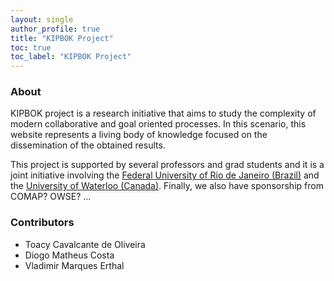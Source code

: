 ```yaml
---
layout: single
author_profile: true
title: "KIPBOK Project"
toc: true
toc_label: "KIPBOK Project"
---
```


### About

KIPBOK project is a research initiative that aims to study the complexity of modern collaborative and goal oriented processes. In this scenario, this website represents a living body of knowledge focused on the dissemination of the obtained results. 

This project is supported by several professors and grad students and it is a joint initiative involving the [Federal University of Rio de Janeiro (Brazil)](#) and the [University of Waterloo (Canada)](#). Finally, we also have sponsorship from COMAP? OWSE? ...

### Contributors

  * Toacy Cavalcante de Oliveira
  * Diogo Matheus Costa
  * Vladimir Marques Erthal